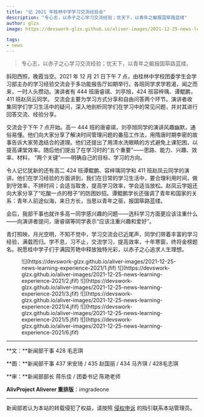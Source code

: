 ```yaml
---
title: "记 2021 年桂林中学学习交流经验会"
description: "专心志，以赤子之心学习交流经验；忧天下，以青年之躯报国筚路蓝缕"
author: glzx
image: https://devswork-glzx.github.io/aliver-images/2021-12-25-news-learning-experience-2021/1.jfif

tags:
- news
---
```


> 专心志，以赤子之心学习交流经验；忧天下，以青年之躯报国筚路蓝缕。

斜阳西照，晚霞当空。2021 年 12 月 21 日下午 7 点，由桂林中学校团委学生会学习部主办的学习经验交流会于多功能报告厅如期举行。各班同学求学若渴，闻之而来，一时人头攒动。演讲者有 444 班唐睿祺、刘亭旭，424 班容梓瑀、谭鲲鹏，411 班赵凤云同学。
交流会主要为学习方式分享和自由问答两个环节。演讲者收集同学们学习生活中的疑问，深入地剖析同学们在学习中的常见问题，并对其进行回答交流、经验分享。

交流会于下午 7 点开始。高一 444 班的唐睿祺，刘亭旭同学的演讲风趣幽默，通俗易懂。他们向大家分享了解决时间管理问题的番茄工作法，用隋唐时期李密的故事告诉大家劳逸结合的道理。他们还提出了用清水洗眼睛的方式避免上课犯困，以提高课堂效率。随后他们提出了在学习时的“五个重要”——思路、能力、兴趣、效率、材料， “两个关键”——明确自己的目标、学习的方向。

令人记忆犹新的还有高二 424 班谭鲲鹏、容梓瑀同学和 411 班赵凤云同学的演讲。他们在学习经验的方面讲到，我们在日常的学习生活中，要合理利用时间，做到守效率，不拼时间；会适当取舍，提高学习效率，学会适当放松。赵凤云学姐还向大家分享了“吃酸一点的柑子”的防困妙招。谭鲲鹏学长还强调了青年和国家的关系：青年人前途似海，来日方长，当思以青年之驱，报国筚路蓝缕。

会后，我部干事也就许多高一同学感兴趣的问题——选科学习方面更应该注重什么——向演讲者提问，唐睿祺等同学表示“应该注重兴趣和爱好”。

青灯照映，月光空明，不知不觉中，学习交流会已近尾声，同学们带着丰富的学习经验，满载而归。学不息，习不止，交流学习，提高效率，十年寒窗，终将金榜题名。祝愿桂中学子们于满园芳艳中释放独特光彩，以赤子之心追求人生理想。

<figure class="third" markdown="1">
![](https://devswork-glzx.github.io/aliver-images/2021-12-25-news-learning-experience-2021/1.jfif)
![](https://devswork-glzx.github.io/aliver-images/2021-12-25-news-learning-experience-2021/2.jfif)
![](https://devswork-glzx.github.io/aliver-images/2021-12-25-news-learning-experience-2021/3.jfif)
![](https://devswork-glzx.github.io/aliver-images/2021-12-25-news-learning-experience-2021/4.jfif)
![](https://devswork-glzx.github.io/aliver-images/2021-12-25-news-learning-experience-2021/5.jfif)
![](https://devswork-glzx.github.io/aliver-images/2021-12-25-news-learning-experience-2021/6.jfif)
</figure>

---

**文：**新闻部干事 428 毛志琪

**图：**新闻部干事 437 宋安琦 / 435 赵国丽 / 434 马齐琪 / 428毛志琪

**审：**新闻部部长 蒋乐佳 / 团委书记 陈艳老师

**AlivProject Aliverer 重排版**：imgradeone

---

新闻部若认为本站的转载侵犯了权益，请按照 [侵权申诉](https://glzx.xyz/helloworld/#侵权申诉) 的指引联系本站管理员。
